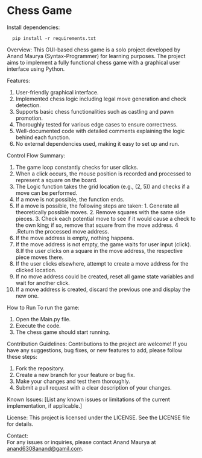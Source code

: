 # Chess Game

Install dependencies:
```
  pip install -r requirements.txt
```

Overview:
This GUI-based chess game is a solo project developed by Anand Maurya (Syntax-Programmer) for learning purposes. The project aims to implement a fully functional chess game with a graphical user interface using Python.

Features:
  1. User-friendly graphical interface.
  2. Implemented chess logic including legal move generation and check detection.
  3. Supports basic chess functionalities such as castling and pawn promotion.
  4. Thoroughly tested for various edge cases to ensure correctness.
  5. Well-documented code with detailed comments explaining the logic behind each function.
  6. No external dependencies used, making it easy to set up and run.

Control Flow Summary:
  1. The game loop constantly checks for user clicks.
  2. When a click occurs, the mouse position is recorded and processed to represent a square on the board.
  3. The Logic function takes the grid location (e.g., (2, 5)) and checks if a move can be performed.
  4. If a move is not possible, the function ends.
  5. If a move is possible, the following steps are taken:
    1. Generate all theoretically possible moves.
    2. Remove squares with the same side pieces.
    3. Check each potential move to see if it would cause a check to the own king; if so, remove that square from the move address.
    4 .Return the processed move address.
  6. If the move address is empty, nothing happens.
  7. If the move address is not empty, the game waits for user input (click).
  8.If the user clicks on a square in the move address, the respective piece moves there.
  9. If the user clicks elsewhere, attempt to create a move address for the clicked location.
  10. If no move address could be created, reset all game state variables and wait for another click.
  11. If a move address is created, discard the previous one and display the new one.

How to Run
To run the game:

  1. Open the Main.py file.
  2. Execute the code.
  3. The chess game should start running.
     
Contribution Guidelines: 
  Contributions to the project are welcome! If you have any suggestions, bug fixes, or new features to add, please follow these steps:

  1. Fork the repository.
  2. Create a new branch for your feature or bug fix.
  3. Make your changes and test them thoroughly.
  4. Submit a pull request with a clear description of your changes.

Known Issues: 
  [List any known issues or limitations of the current implementation, if applicable.]

License:
  This project is licensed under the LICENSE. See the LICENSE file for details.

Contact:  
  For any issues or inquiries, please contact Anand Maurya at anand6308anand@gamil.com.
